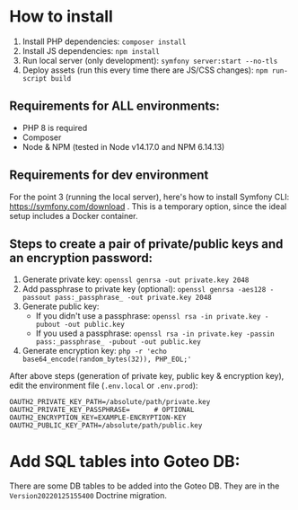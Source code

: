 # How to install

1. Install PHP dependencies: `composer install`
2. Install JS dependencies: `npm install`
3. Run local server (only development): `symfony server:start --no-tls`
4. Deploy assets (run this every time there are JS/CSS changes): `npm run-script build`

## Requirements for ALL environments:

* PHP 8 is required
* Composer
* Node & NPM (tested in Node v14.17.0 and NPM 6.14.13)

## Requirements for dev environment

For the point 3 (running the local server), here's how to install Symfony CLI: https://symfony.com/download . This is a temporary option, since the ideal setup includes a Docker container.

## Steps to create a pair of private/public keys and an encryption password:

1. Generate private key: `openssl genrsa -out private.key 2048`
2. Add passphrase to private key (optional): `openssl genrsa -aes128 -passout pass:_passphrase_ -out private.key 2048`
3. Generate public key:
   - If you didn't use a passphrase: `openssl rsa -in private.key -pubout -out public.key`
   - If you used a passphrase: `openssl rsa -in private.key -passin pass:_passphrase_ -pubout -out public.key`
4. Generate encryption key: `php -r 'echo base64_encode(random_bytes(32)), PHP_EOL;'`

After above steps (generation of private key, public key & encryption key), edit the environment file (`.env.local` or `.env.prod`):

```
OAUTH2_PRIVATE_KEY_PATH=/absolute/path/private.key
OAUTH2_PRIVATE_KEY_PASSPHRASE=      # OPTIONAL
OAUTH2_ENCRYPTION_KEY=EXAMPLE-ENCRYPTION-KEY
OAUTH2_PUBLIC_KEY_PATH=/absolute/path/public.key
```

# Add SQL tables into Goteo DB:

There are some DB tables to be added into the Goteo DB. They are in the `Version20220125155400` Doctrine migration.
